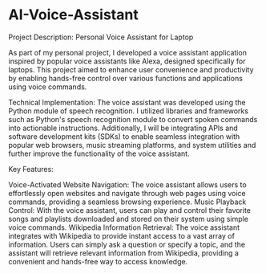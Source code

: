 # AI-Voice-Assistant
Project Description: Personal Voice Assistant for Laptop

As part of my personal project, I developed a voice assistant application inspired by popular voice assistants like Alexa, designed specifically for laptops. This project aimed to enhance user convenience and productivity by enabling hands-free control over various functions and applications using voice commands.

Technical Implementation:
The voice assistant was developed using the Python module of speech recognition. I utilized libraries and frameworks such as Python's speech recognition module to convert spoken commands into actionable instructions. Additionally, I will be integrating APIs and software development kits (SDKs) to enable seamless integration with popular web browsers, music streaming platforms, and system utilities and further improve the functionality of the voice assistant. 

Key Features:

Voice-Activated Website Navigation: The voice assistant allows users to effortlessly open websites and navigate through web pages using voice commands, providing a seamless browsing experience.
Music Playback Control: With the voice assistant, users can play and control their favorite songs and playlists downloaded and stored on their system using simple voice commands.
Wikipedia Information Retrieval: The voice assistant integrates with Wikipedia to provide instant access to a vast array of information. Users can simply ask a question or specify a topic, and the assistant will retrieve relevant information from Wikipedia, providing a convenient and hands-free way to access knowledge.
